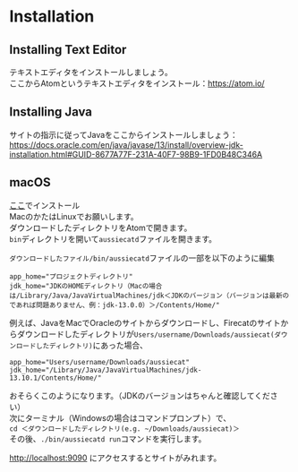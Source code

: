 # Installation

## Installing Text Editor
テキストエディタをインストールしましょう。<br>
ここからAtomというテキストエディタをインストール：https://atom.io/

## Installing Java
サイトの指示に従ってJavaをここからインストールしましょう：https://docs.oracle.com/en/java/javase/13/install/overview-jdk-installation.html#GUID-8677A77F-231A-40F7-98B9-1FD0B48C346A

## macOS
[ここ](http://firecat256.appspot.com/kiwicat/aussiecat_1_1_x/svs_2/downloads.nsp)でインストール<br>
MacのかたはLinuxでお願いします。<br>
ダウンロードしたディレクトリをAtomで開きます。<br> 
`bin`ディレクトリを開いて`aussiecatd`ファイルを開きます。<br>

`ダウンロードしたファイル/bin/aussiecatd`ファイルの一部を以下のように編集

```
app_home="プロジェクトディレクトリ"
jdk_home="JDKのHOMEディレクトリ（Macの場合は/Library/Java/JavaVirtualMachines/jdk＜JDKのバージョン（バージョンは最新のであれば問題ありません、例：jdk-13.0.0）＞/Contents/Home/"
```

例えば、JavaをMacでOracleのサイトからダウンロードし、Firecatのサイトからダウンロードしたディレクトリが`Users/username/Downloads/aussiecat(ダウンロードしたディレクトリ)`にあった場合、
```
app_home="Users/username/Downloads/aussiecat"
jdk_home="/Library/Java/JavaVirtualMachines/jdk-13.10.1/Contents/Home/"
```
おそらくこのようになります。（JDKのバージョンはちゃんと確認してください）<br>
次にターミナル（Windowsの場合はコマンドプロンプト）で、<br>
`cd ＜ダウンロードしたディレクトリ(e.g. ~/Downloads/aussiecat)＞`<br>
その後、`./bin/aussiecatd run`コマンドを実行します。

[http://localhost:9090](http://localhost:9090) にアクセスするとサイトがみれます。

